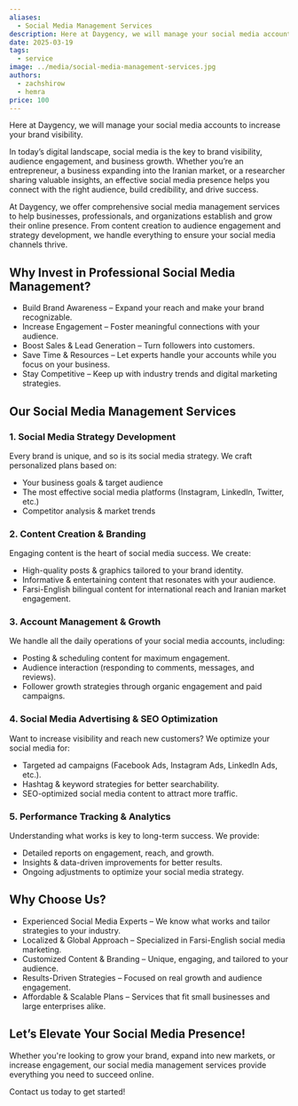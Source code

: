 ```yaml
---
aliases:
  - Social Media Management Services
description: Here at Daygency, we will manage your social media accounts to increase your brand visibility.
date: 2025-03-19
tags:
  - service
image: ../media/social-media-management-services.jpg
authors:
  - zachshirow
  - hemra
price: 100
---
```



Here at Daygency, we will manage your social media accounts to increase your brand visibility. 

In today’s digital landscape, social media is the key to brand visibility, audience engagement, and business growth. Whether you’re an entrepreneur, a business expanding into the Iranian market, or a researcher sharing valuable insights, an effective social media presence helps you connect with the right audience, build credibility, and drive success.

At Daygency, we offer comprehensive social media management services to help businesses, professionals, and organizations establish and grow their online presence. From content creation to audience engagement and strategy development, we handle everything to ensure your social media channels thrive.

## Why Invest in Professional Social Media Management?

- Build Brand Awareness – Expand your reach and make your brand recognizable.  
- Increase Engagement – Foster meaningful connections with your audience.  
- Boost Sales & Lead Generation – Turn followers into customers.  
- Save Time & Resources – Let experts handle your accounts while you focus on your business.  
- Stay Competitive – Keep up with industry trends and digital marketing strategies.

## Our Social Media Management Services

### 1. Social Media Strategy Development

Every brand is unique, and so is its social media strategy. We craft personalized plans based on:

- Your business goals & target audience
- The most effective social media platforms (Instagram, LinkedIn, Twitter, etc.)
- Competitor analysis & market trends

### 2. Content Creation & Branding

Engaging content is the heart of social media success. We create:

- High-quality posts & graphics tailored to your brand identity.
- Informative & entertaining content that resonates with your audience.
- Farsi-English bilingual content for international reach and Iranian market engagement.

### 3. Account Management & Growth

We handle all the daily operations of your social media accounts, including:

- Posting & scheduling content for maximum engagement.
- Audience interaction (responding to comments, messages, and reviews).
- Follower growth strategies through organic engagement and paid campaigns.

### 4. Social Media Advertising & SEO Optimization

Want to increase visibility and reach new customers? We optimize your social media for:

- Targeted ad campaigns (Facebook Ads, Instagram Ads, LinkedIn Ads, etc.).
- Hashtag & keyword strategies for better searchability.
- SEO-optimized social media content to attract more traffic.

### 5. Performance Tracking & Analytics

Understanding what works is key to long-term success. We provide:

- Detailed reports on engagement, reach, and growth.
- Insights & data-driven improvements for better results.
- Ongoing adjustments to optimize your social media strategy.

## Why Choose Us?

- Experienced Social Media Experts – We know what works and tailor strategies to your industry.  
- Localized & Global Approach – Specialized in Farsi-English social media marketing.  
- Customized Content & Branding – Unique, engaging, and tailored to your audience.  
- Results-Driven Strategies – Focused on real growth and audience engagement.  
- Affordable & Scalable Plans – Services that fit small businesses and large enterprises alike.

## Let’s Elevate Your Social Media Presence!

Whether you're looking to grow your brand, expand into new markets, or increase engagement, our social media management services provide everything you need to succeed online.

Contact us today to get started!